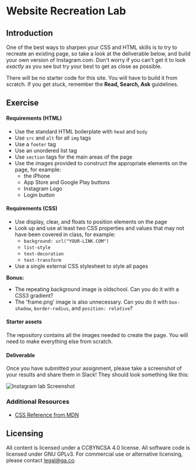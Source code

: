 <!--
Market: SF
-->

# Website Recreation Lab

## Introduction

One of the best ways to sharpen your CSS and HTML skills is to try to recreate an existing page, so take a look at the deliverable below, and build your own version of Instagram.com.  Don't worry if you can't get it to look _exactly_ as you see but try your best to get as close as possible.

There will be no starter code for this site.  You will have to build it from scratch.  If you get stuck, remember the **Read, Search, Ask** guidelines.

## Exercise

#### Requirements (HTML)

- Use the standard HTML boilerplate with `head` and `body`
- Use `src` and `alt` for all `img` tags
- Use a `footer` tag
- Use an unordered list tag
- Use `section` tags for the main areas of the page
- Use the images provided to construct the appropriate elements on the page, for example:
  - the iPhone
  - App Store and Google Play buttons
  - Instagram Logo
  - Login button

#### Requirements (CSS)

- Use display, clear, and floats to position elements on the page
- Look up and use at least two CSS properties and values that may not have been covered in class, for example:
  - `background: url("YOUR-LINK.COM")`
  - `list-style`
  - `text-decoration`
  - `text-transform`
- Use a single external CSS stylesheet to style all pages

**Bonus:**
- The repeating background image is oldschool. Can you do it with a CSS3 gradient? 
- The 'frame.png' image is also unnecessary. Can you do it with `box-shadow`, `border-radius`, and `position: relative`? 

#### Starter assets

The repository contains all the images needed to create the page.  You will need to make everything else from scratch.

#### Deliverable

Once you have submitted your assignment, please take a screenshot of your results and share them in Slack! They should look something like this:

![Instagram lab Screenshot](https://i.imgur.com/DQ9fk1u.png)

### Additional Resources

- [CSS Reference from MDN](https://developer.mozilla.org/en-US/docs/Web/CSS)

## Licensing
All content is licensed under a CC­BY­NC­SA 4.0 license.
All software code is licensed under GNU GPLv3. For commercial use or alternative licensing, please contact legal@ga.co.
